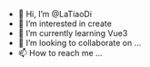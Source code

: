 - 👋 Hi, I’m @LaTiaoDi
- 👀 I’m interested in create
- 🌱 I’m currently learning Vue3
- 💞️ I’m looking to collaborate on ...
- 📫 How to reach me ...

<!---
LaTiaoDi/LaTiaoDi is a ✨ special ✨ repository because its `README.md` (this file) appears on your GitHub profile.
You can click the Preview link to take a look at your changes.
--->
